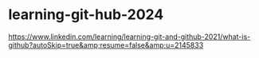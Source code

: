 # learning-git-hub-2024
https://www.linkedin.com/learning/learning-git-and-github-2021/what-is-github?autoSkip=true&amp;resume=false&amp;u=2145833
